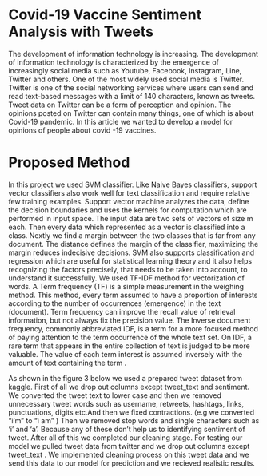 # Covid-19 Vaccine Sentiment Analysis with Tweets

The development of information technology is increasing. The development of information technology is characterized by the emergence of increasingly social media such as Youtube, Facebook, Instagram, Line, Twitter and others. One of the most widely used social media is Twitter. Twitter is one of the social networking services where users can send and read text-based messages with a limit of 140 characters, known as tweets. Tweet data on Twitter can be a form of perception and opinion. The opinions posted on Twitter can contain many things, one of which is about Covid-19 pandemic. In this article we wanted to develop a model for opinions of people about covid -19 vaccines. 

# Proposed Method

In this project we used SVM classifier. Like Naive Bayes classifiers, support vector classifiers also work well for text classification and require relative few training examples. Support vector machine analyzes the data, define the decision boundaries and uses the kernels for computation which are performed in input space. The input data are two sets of vectors of size m each. Then every data which represented as a vector is classified into a class. Nextly we find a margin between the two classes that is far from any document. The distance defines the margin of the classifier, maximizing the margin reduces indecisive decisions. SVM also supports classification and regression which are useful for statistical learning theory and it also helps recognizing the factors precisely, that needs to be taken into account, to understand it successfully.
We used TF-IDF method for vectorization of words. A Term frequency (TF) is a simple measurement in the weighing method. This method, every term assumed to have a proportion of interests according to the number of occurrences (emergence) in the text (document). Term frequency can improve the recall value of retrieval information, but not always fix the precision value.  The Inverse document frequency, commonly abbreviated IDF, is a term for a more focused method of paying attention to the term occurrence of the whole text set. On IDF, a rare term that appears in the entire collection of text is judged to be more valuable. The value of each term interest is assumed inversely with the amount of text containing the term .

As shown in the figure 3 below we used a prepared tweet dataset from kaggle. First of all  we drop out columns except tweet_text and sentiment. We converted the tweet text to lower case and then we removed unnecessary tweet words such as username, retweets, hashtags, links, punctuations, digits etc.And then we fixed contractions. (e.g we converted “i’m”  to “i am” ) Then we removed stop words and single characters such as ‘i’ and ‘a’.  Because any of these don’t help us to identifying sentiment of tweet. After all of this we completed our cleaning stage. For testing our model we pulled tweet data from twitter and we drop out columns except tweet_text . We implemented cleaning process on this tweet data and we send this data to our model for prediction and we recieved realistic results.
